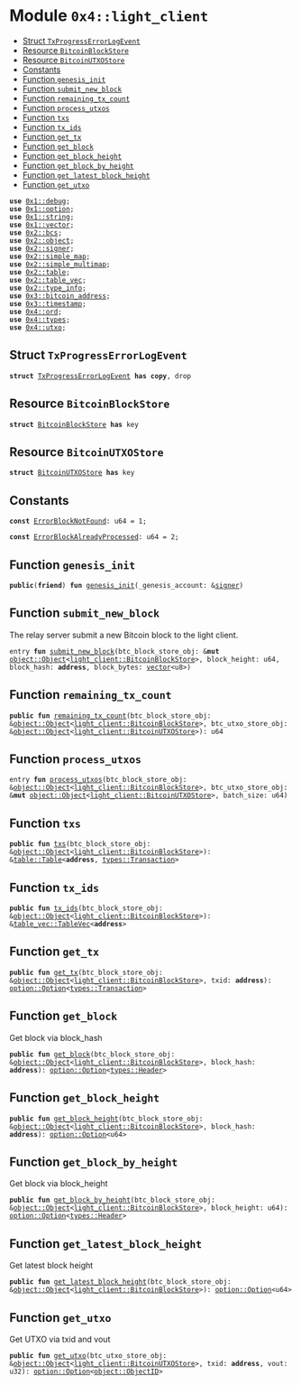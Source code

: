 
<a name="0x4_light_client"></a>

# Module `0x4::light_client`



-  [Struct `TxProgressErrorLogEvent`](#0x4_light_client_TxProgressErrorLogEvent)
-  [Resource `BitcoinBlockStore`](#0x4_light_client_BitcoinBlockStore)
-  [Resource `BitcoinUTXOStore`](#0x4_light_client_BitcoinUTXOStore)
-  [Constants](#@Constants_0)
-  [Function `genesis_init`](#0x4_light_client_genesis_init)
-  [Function `submit_new_block`](#0x4_light_client_submit_new_block)
-  [Function `remaining_tx_count`](#0x4_light_client_remaining_tx_count)
-  [Function `process_utxos`](#0x4_light_client_process_utxos)
-  [Function `txs`](#0x4_light_client_txs)
-  [Function `tx_ids`](#0x4_light_client_tx_ids)
-  [Function `get_tx`](#0x4_light_client_get_tx)
-  [Function `get_block`](#0x4_light_client_get_block)
-  [Function `get_block_height`](#0x4_light_client_get_block_height)
-  [Function `get_block_by_height`](#0x4_light_client_get_block_by_height)
-  [Function `get_latest_block_height`](#0x4_light_client_get_latest_block_height)
-  [Function `get_utxo`](#0x4_light_client_get_utxo)


<pre><code><b>use</b> <a href="">0x1::debug</a>;
<b>use</b> <a href="">0x1::option</a>;
<b>use</b> <a href="">0x1::string</a>;
<b>use</b> <a href="">0x1::vector</a>;
<b>use</b> <a href="">0x2::bcs</a>;
<b>use</b> <a href="">0x2::object</a>;
<b>use</b> <a href="">0x2::signer</a>;
<b>use</b> <a href="">0x2::simple_map</a>;
<b>use</b> <a href="">0x2::simple_multimap</a>;
<b>use</b> <a href="">0x2::table</a>;
<b>use</b> <a href="">0x2::table_vec</a>;
<b>use</b> <a href="">0x2::type_info</a>;
<b>use</b> <a href="">0x3::bitcoin_address</a>;
<b>use</b> <a href="">0x3::timestamp</a>;
<b>use</b> <a href="ord.md#0x4_ord">0x4::ord</a>;
<b>use</b> <a href="types.md#0x4_types">0x4::types</a>;
<b>use</b> <a href="utxo.md#0x4_utxo">0x4::utxo</a>;
</code></pre>



<a name="0x4_light_client_TxProgressErrorLogEvent"></a>

## Struct `TxProgressErrorLogEvent`



<pre><code><b>struct</b> <a href="light_client.md#0x4_light_client_TxProgressErrorLogEvent">TxProgressErrorLogEvent</a> <b>has</b> <b>copy</b>, drop
</code></pre>



<a name="0x4_light_client_BitcoinBlockStore"></a>

## Resource `BitcoinBlockStore`



<pre><code><b>struct</b> <a href="light_client.md#0x4_light_client_BitcoinBlockStore">BitcoinBlockStore</a> <b>has</b> key
</code></pre>



<a name="0x4_light_client_BitcoinUTXOStore"></a>

## Resource `BitcoinUTXOStore`



<pre><code><b>struct</b> <a href="light_client.md#0x4_light_client_BitcoinUTXOStore">BitcoinUTXOStore</a> <b>has</b> key
</code></pre>



<a name="@Constants_0"></a>

## Constants


<a name="0x4_light_client_ErrorBlockNotFound"></a>



<pre><code><b>const</b> <a href="light_client.md#0x4_light_client_ErrorBlockNotFound">ErrorBlockNotFound</a>: u64 = 1;
</code></pre>



<a name="0x4_light_client_ErrorBlockAlreadyProcessed"></a>



<pre><code><b>const</b> <a href="light_client.md#0x4_light_client_ErrorBlockAlreadyProcessed">ErrorBlockAlreadyProcessed</a>: u64 = 2;
</code></pre>



<a name="0x4_light_client_genesis_init"></a>

## Function `genesis_init`



<pre><code><b>public</b>(<b>friend</b>) <b>fun</b> <a href="light_client.md#0x4_light_client_genesis_init">genesis_init</a>(_genesis_account: &<a href="">signer</a>)
</code></pre>



<a name="0x4_light_client_submit_new_block"></a>

## Function `submit_new_block`

The relay server submit a new Bitcoin block to the light client.


<pre><code>entry <b>fun</b> <a href="light_client.md#0x4_light_client_submit_new_block">submit_new_block</a>(btc_block_store_obj: &<b>mut</b> <a href="_Object">object::Object</a>&lt;<a href="light_client.md#0x4_light_client_BitcoinBlockStore">light_client::BitcoinBlockStore</a>&gt;, block_height: u64, block_hash: <b>address</b>, block_bytes: <a href="">vector</a>&lt;u8&gt;)
</code></pre>



<a name="0x4_light_client_remaining_tx_count"></a>

## Function `remaining_tx_count`



<pre><code><b>public</b> <b>fun</b> <a href="light_client.md#0x4_light_client_remaining_tx_count">remaining_tx_count</a>(btc_block_store_obj: &<a href="_Object">object::Object</a>&lt;<a href="light_client.md#0x4_light_client_BitcoinBlockStore">light_client::BitcoinBlockStore</a>&gt;, btc_utxo_store_obj: &<a href="_Object">object::Object</a>&lt;<a href="light_client.md#0x4_light_client_BitcoinUTXOStore">light_client::BitcoinUTXOStore</a>&gt;): u64
</code></pre>



<a name="0x4_light_client_process_utxos"></a>

## Function `process_utxos`



<pre><code>entry <b>fun</b> <a href="light_client.md#0x4_light_client_process_utxos">process_utxos</a>(btc_block_store_obj: &<a href="_Object">object::Object</a>&lt;<a href="light_client.md#0x4_light_client_BitcoinBlockStore">light_client::BitcoinBlockStore</a>&gt;, btc_utxo_store_obj: &<b>mut</b> <a href="_Object">object::Object</a>&lt;<a href="light_client.md#0x4_light_client_BitcoinUTXOStore">light_client::BitcoinUTXOStore</a>&gt;, batch_size: u64)
</code></pre>



<a name="0x4_light_client_txs"></a>

## Function `txs`



<pre><code><b>public</b> <b>fun</b> <a href="light_client.md#0x4_light_client_txs">txs</a>(btc_block_store_obj: &<a href="_Object">object::Object</a>&lt;<a href="light_client.md#0x4_light_client_BitcoinBlockStore">light_client::BitcoinBlockStore</a>&gt;): &<a href="_Table">table::Table</a>&lt;<b>address</b>, <a href="types.md#0x4_types_Transaction">types::Transaction</a>&gt;
</code></pre>



<a name="0x4_light_client_tx_ids"></a>

## Function `tx_ids`



<pre><code><b>public</b> <b>fun</b> <a href="light_client.md#0x4_light_client_tx_ids">tx_ids</a>(btc_block_store_obj: &<a href="_Object">object::Object</a>&lt;<a href="light_client.md#0x4_light_client_BitcoinBlockStore">light_client::BitcoinBlockStore</a>&gt;): &<a href="_TableVec">table_vec::TableVec</a>&lt;<b>address</b>&gt;
</code></pre>



<a name="0x4_light_client_get_tx"></a>

## Function `get_tx`



<pre><code><b>public</b> <b>fun</b> <a href="light_client.md#0x4_light_client_get_tx">get_tx</a>(btc_block_store_obj: &<a href="_Object">object::Object</a>&lt;<a href="light_client.md#0x4_light_client_BitcoinBlockStore">light_client::BitcoinBlockStore</a>&gt;, txid: <b>address</b>): <a href="_Option">option::Option</a>&lt;<a href="types.md#0x4_types_Transaction">types::Transaction</a>&gt;
</code></pre>



<a name="0x4_light_client_get_block"></a>

## Function `get_block`

Get block via block_hash


<pre><code><b>public</b> <b>fun</b> <a href="light_client.md#0x4_light_client_get_block">get_block</a>(btc_block_store_obj: &<a href="_Object">object::Object</a>&lt;<a href="light_client.md#0x4_light_client_BitcoinBlockStore">light_client::BitcoinBlockStore</a>&gt;, block_hash: <b>address</b>): <a href="_Option">option::Option</a>&lt;<a href="types.md#0x4_types_Header">types::Header</a>&gt;
</code></pre>



<a name="0x4_light_client_get_block_height"></a>

## Function `get_block_height`



<pre><code><b>public</b> <b>fun</b> <a href="light_client.md#0x4_light_client_get_block_height">get_block_height</a>(btc_block_store_obj: &<a href="_Object">object::Object</a>&lt;<a href="light_client.md#0x4_light_client_BitcoinBlockStore">light_client::BitcoinBlockStore</a>&gt;, block_hash: <b>address</b>): <a href="_Option">option::Option</a>&lt;u64&gt;
</code></pre>



<a name="0x4_light_client_get_block_by_height"></a>

## Function `get_block_by_height`

Get block via block_height


<pre><code><b>public</b> <b>fun</b> <a href="light_client.md#0x4_light_client_get_block_by_height">get_block_by_height</a>(btc_block_store_obj: &<a href="_Object">object::Object</a>&lt;<a href="light_client.md#0x4_light_client_BitcoinBlockStore">light_client::BitcoinBlockStore</a>&gt;, block_height: u64): <a href="_Option">option::Option</a>&lt;<a href="types.md#0x4_types_Header">types::Header</a>&gt;
</code></pre>



<a name="0x4_light_client_get_latest_block_height"></a>

## Function `get_latest_block_height`

Get latest block height


<pre><code><b>public</b> <b>fun</b> <a href="light_client.md#0x4_light_client_get_latest_block_height">get_latest_block_height</a>(btc_block_store_obj: &<a href="_Object">object::Object</a>&lt;<a href="light_client.md#0x4_light_client_BitcoinBlockStore">light_client::BitcoinBlockStore</a>&gt;): <a href="_Option">option::Option</a>&lt;u64&gt;
</code></pre>



<a name="0x4_light_client_get_utxo"></a>

## Function `get_utxo`

Get UTXO via txid and vout


<pre><code><b>public</b> <b>fun</b> <a href="light_client.md#0x4_light_client_get_utxo">get_utxo</a>(btc_utxo_store_obj: &<a href="_Object">object::Object</a>&lt;<a href="light_client.md#0x4_light_client_BitcoinUTXOStore">light_client::BitcoinUTXOStore</a>&gt;, txid: <b>address</b>, vout: u32): <a href="_Option">option::Option</a>&lt;<a href="_ObjectID">object::ObjectID</a>&gt;
</code></pre>
